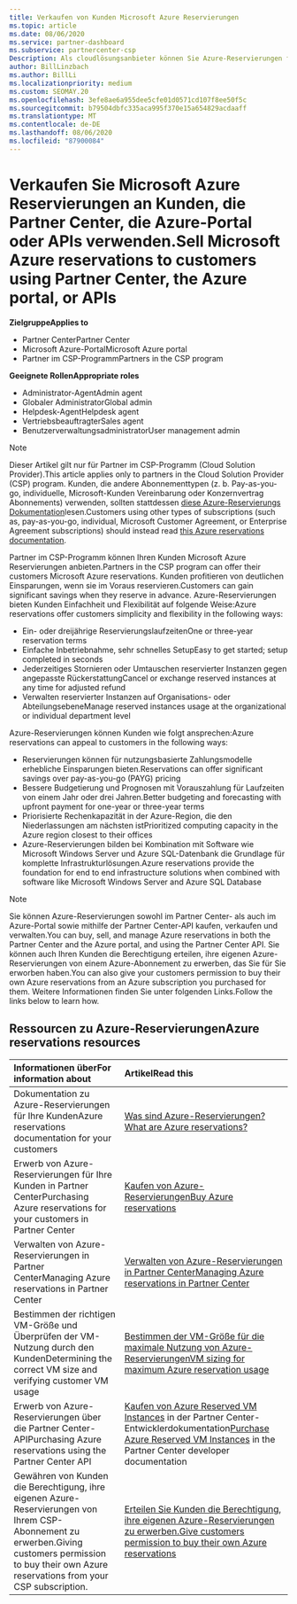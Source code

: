 ```yaml
---
title: Verkaufen von Kunden Microsoft Azure Reservierungen
ms.topic: article
ms.date: 08/06/2020
ms.service: partner-dashboard
ms.subservice: partnercenter-csp
Description: Als cloudlösungsanbieter können Sie Azure-Reservierungen für Kunden erwerben, verkaufen oder verwalten. Verwenden Sie Partner Center, die Azure-Portal oder die Partner Center-API.
author: BillLinzbach
ms.author: BillLi
ms.localizationpriority: medium
ms.custom: SEOMAY.20
ms.openlocfilehash: 3efe8ae6a955dee5cfe01d0571cd107f8ee50f5c
ms.sourcegitcommit: b79504dbfc335aca995f370e15a654829acdaaff
ms.translationtype: MT
ms.contentlocale: de-DE
ms.lasthandoff: 08/06/2020
ms.locfileid: "87900084"
---
```

# <a name="sell-microsoft-azure-reservations-to-customers-using-partner-center-the-azure-portal-or-apis"></a><span data-ttu-id="dcb72-104">Verkaufen Sie Microsoft Azure Reservierungen an Kunden, die Partner Center, die Azure-Portal oder APIs verwenden.</span><span class="sxs-lookup"><span data-stu-id="dcb72-104">Sell Microsoft Azure reservations to customers using Partner Center, the Azure portal, or APIs</span></span>

<span data-ttu-id="dcb72-105">**Zielgruppe**</span><span class="sxs-lookup"><span data-stu-id="dcb72-105">**Applies to**</span></span>

- <span data-ttu-id="dcb72-106">Partner Center</span><span class="sxs-lookup"><span data-stu-id="dcb72-106">Partner Center</span></span>
- <span data-ttu-id="dcb72-107">Microsoft Azure-Portal</span><span class="sxs-lookup"><span data-stu-id="dcb72-107">Microsoft Azure portal</span></span>
- <span data-ttu-id="dcb72-108">Partner im CSP-Programm</span><span class="sxs-lookup"><span data-stu-id="dcb72-108">Partners in the CSP program</span></span>

<span data-ttu-id="dcb72-109">**Geeignete Rollen**</span><span class="sxs-lookup"><span data-stu-id="dcb72-109">**Appropriate roles**</span></span>

- <span data-ttu-id="dcb72-110">Administrator-Agent</span><span class="sxs-lookup"><span data-stu-id="dcb72-110">Admin agent</span></span>
- <span data-ttu-id="dcb72-111">Globaler Administrator</span><span class="sxs-lookup"><span data-stu-id="dcb72-111">Global admin</span></span>
- <span data-ttu-id="dcb72-112">Helpdesk-Agent</span><span class="sxs-lookup"><span data-stu-id="dcb72-112">Helpdesk agent</span></span>
- <span data-ttu-id="dcb72-113">Vertriebsbeauftragter</span><span class="sxs-lookup"><span data-stu-id="dcb72-113">Sales agent</span></span>
- <span data-ttu-id="dcb72-114">Benutzerverwaltungsadministrator</span><span class="sxs-lookup"><span data-stu-id="dcb72-114">User management admin</span></span>

> [!NOTE]
> <span data-ttu-id="dcb72-115">Dieser Artikel gilt nur für Partner im CSP-Programm (Cloud Solution Provider).</span><span class="sxs-lookup"><span data-stu-id="dcb72-115">This article applies only to partners in the Cloud Solution Provider (CSP) program.</span></span> <span data-ttu-id="dcb72-116">Kunden, die andere Abonnementtypen (z. b. Pay-as-you-go, individuelle, Microsoft-Kunden Vereinbarung oder Konzernvertrag Abonnements) verwenden, sollten stattdessen [diese Azure-Reservierungs Dokumentation](https://docs.microsoft.com/azure/cost-management-billing/reservations)lesen.</span><span class="sxs-lookup"><span data-stu-id="dcb72-116">Customers using other types of subscriptions (such as, pay-as-you-go, individual, Microsoft Customer Agreement, or Enterprise Agreement subscriptions) should instead read [this Azure reservations documentation](https://docs.microsoft.com/azure/cost-management-billing/reservations).</span></span>

<span data-ttu-id="dcb72-117">Partner im CSP-Programm können Ihren Kunden Microsoft Azure Reservierungen anbieten.</span><span class="sxs-lookup"><span data-stu-id="dcb72-117">Partners in the CSP program can offer their customers Microsoft Azure reservations.</span></span> <span data-ttu-id="dcb72-118">Kunden profitieren von deutlichen Einsparungen, wenn sie im Voraus reservieren.</span><span class="sxs-lookup"><span data-stu-id="dcb72-118">Customers can gain significant savings when they reserve in advance.</span></span> <span data-ttu-id="dcb72-119">Azure-Reservierungen bieten Kunden Einfachheit und Flexibilität auf folgende Weise:</span><span class="sxs-lookup"><span data-stu-id="dcb72-119">Azure reservations offer customers simplicity and flexibility in the following ways:</span></span>

- <span data-ttu-id="dcb72-120">Ein- oder dreijährige Reservierungslaufzeiten</span><span class="sxs-lookup"><span data-stu-id="dcb72-120">One or three-year reservation terms</span></span>
- <span data-ttu-id="dcb72-121">Einfache Inbetriebnahme, sehr schnelles Setup</span><span class="sxs-lookup"><span data-stu-id="dcb72-121">Easy to get started; setup completed in seconds</span></span>
- <span data-ttu-id="dcb72-122">Jederzeitiges Stornieren oder Umtauschen reservierter Instanzen gegen angepasste Rückerstattung</span><span class="sxs-lookup"><span data-stu-id="dcb72-122">Cancel or exchange reserved instances at any time for adjusted refund</span></span>
- <span data-ttu-id="dcb72-123">Verwalten reservierter Instanzen auf Organisations- oder Abteilungsebene</span><span class="sxs-lookup"><span data-stu-id="dcb72-123">Manage reserved instances usage at the organizational or individual department level</span></span>

<span data-ttu-id="dcb72-124">Azure-Reservierungen können Kunden wie folgt ansprechen:</span><span class="sxs-lookup"><span data-stu-id="dcb72-124">Azure reservations can appeal to customers in the following ways:</span></span>

- <span data-ttu-id="dcb72-125">Reservierungen können für nutzungsbasierte Zahlungsmodelle erhebliche Einsparungen bieten.</span><span class="sxs-lookup"><span data-stu-id="dcb72-125">Reservations can offer significant savings over pay-as-you-go (PAYG) pricing</span></span>
- <span data-ttu-id="dcb72-126">Bessere Budgetierung und Prognosen mit Vorauszahlung für Laufzeiten von einem Jahr oder drei Jahren.</span><span class="sxs-lookup"><span data-stu-id="dcb72-126">Better budgeting and forecasting with upfront payment for one-year or three-year terms</span></span>
- <span data-ttu-id="dcb72-127">Priorisierte Rechenkapazität in der Azure-Region, die den Niederlassungen am nächsten ist</span><span class="sxs-lookup"><span data-stu-id="dcb72-127">Prioritized computing capacity in the Azure region closest to their offices</span></span>
- <span data-ttu-id="dcb72-128">Azure-Reservierungen bilden bei Kombination mit Software wie Microsoft Windows Server und Azure SQL-Datenbank die Grundlage für komplette Infrastrukturlösungen.</span><span class="sxs-lookup"><span data-stu-id="dcb72-128">Azure reservations provide the foundation for end to end infrastructure solutions when combined with software like Microsoft Windows Server and Azure SQL Database</span></span>

>[!NOTE]
> <span data-ttu-id="dcb72-129">Sie können Azure-Reservierungen sowohl im Partner Center- als auch im Azure-Portal sowie mithilfe der Partner Center-API kaufen, verkaufen und verwalten.</span><span class="sxs-lookup"><span data-stu-id="dcb72-129">You can buy, sell, and manage Azure reservations in both the Partner Center and the Azure portal, and using the Partner Center API.</span></span> <span data-ttu-id="dcb72-130">Sie können auch Ihren Kunden die Berechtigung erteilen, ihre eigenen Azure-Reservierungen von einem Azure-Abonnement zu erwerben, das Sie für Sie erworben haben.</span><span class="sxs-lookup"><span data-stu-id="dcb72-130">You can also give your customers permission to buy their own Azure reservations from an Azure subscription you purchased for them.</span></span> <span data-ttu-id="dcb72-131">Weitere Informationen finden Sie unter folgenden Links.</span><span class="sxs-lookup"><span data-stu-id="dcb72-131">Follow the links below to learn how.</span></span>

## <a name="azure-reservations-resources"></a><span data-ttu-id="dcb72-132">Ressourcen zu Azure-Reservierungen</span><span class="sxs-lookup"><span data-stu-id="dcb72-132">Azure reservations resources</span></span>

|<span data-ttu-id="dcb72-133">**Informationen über**</span><span class="sxs-lookup"><span data-stu-id="dcb72-133">**For information about**</span></span>   |<span data-ttu-id="dcb72-134">**Artikel**</span><span class="sxs-lookup"><span data-stu-id="dcb72-134">**Read this**</span></span>    |
|:-----------------------------|:-----------------|
| <span data-ttu-id="dcb72-135">Dokumentation zu Azure-Reservierungen für Ihre Kunden</span><span class="sxs-lookup"><span data-stu-id="dcb72-135">Azure reservations documentation for your customers</span></span> | [<span data-ttu-id="dcb72-136">Was sind Azure-Reservierungen?</span><span class="sxs-lookup"><span data-stu-id="dcb72-136">What are Azure reservations?</span></span>](https://docs.microsoft.com/azure/billing/billing-save-compute-costs-reservations)
|<span data-ttu-id="dcb72-137">Erwerb von Azure-Reservierungen für Ihre Kunden in Partner Center</span><span class="sxs-lookup"><span data-stu-id="dcb72-137">Purchasing Azure reservations for your customers in Partner Center</span></span>   |[<span data-ttu-id="dcb72-138">Kaufen von Azure-Reservierungen</span><span class="sxs-lookup"><span data-stu-id="dcb72-138">Buy Azure reservations</span></span>](azure-reservations-buying.md)
|<span data-ttu-id="dcb72-139">Verwalten von Azure-Reservierungen in Partner Center</span><span class="sxs-lookup"><span data-stu-id="dcb72-139">Managing Azure reservations in Partner Center</span></span> | [<span data-ttu-id="dcb72-140">Verwalten von Azure-Reservierungen in Partner Center</span><span class="sxs-lookup"><span data-stu-id="dcb72-140">Managing Azure reservations in Partner Center</span></span>](azure-reservations-manage.md)
|<span data-ttu-id="dcb72-141">Bestimmen der richtigen VM-Größe und Überprüfen der VM-Nutzung durch den Kunden</span><span class="sxs-lookup"><span data-stu-id="dcb72-141">Determining the correct VM size and verifying customer VM usage</span></span>   |[<span data-ttu-id="dcb72-142">Bestimmen der VM-Größe für die maximale Nutzung von Azure-Reservierungen</span><span class="sxs-lookup"><span data-stu-id="dcb72-142">VM sizing for maximum Azure reservation usage</span></span>](azure-usage.md)   |
|<span data-ttu-id="dcb72-143">Erwerb von Azure-Reservierungen über die Partner Center-API</span><span class="sxs-lookup"><span data-stu-id="dcb72-143">Purchasing Azure reservations using the Partner Center API</span></span> | <span data-ttu-id="dcb72-144">[Kaufen von Azure Reserved VM Instances](https://docs.microsoft.com/partner-center/develop/purchase-azure-reservations) in der Partner Center-Entwicklerdokumentation</span><span class="sxs-lookup"><span data-stu-id="dcb72-144">[Purchase Azure Reserved VM Instances](https://docs.microsoft.com/partner-center/develop/purchase-azure-reservations) in the Partner Center developer documentation</span></span>   |
|<span data-ttu-id="dcb72-145">Gewähren von Kunden die Berechtigung, ihre eigenen Azure-Reservierungen von Ihrem CSP-Abonnement zu erwerben.</span><span class="sxs-lookup"><span data-stu-id="dcb72-145">Giving customers permission to buy their own Azure reservations from your CSP subscription.</span></span> | [<span data-ttu-id="dcb72-146">Erteilen Sie Kunden die Berechtigung, ihre eigenen Azure-Reservierungen zu erwerben.</span><span class="sxs-lookup"><span data-stu-id="dcb72-146">Give customers permission to buy their own Azure reservations</span></span>](give-customers-permission.md)   |
